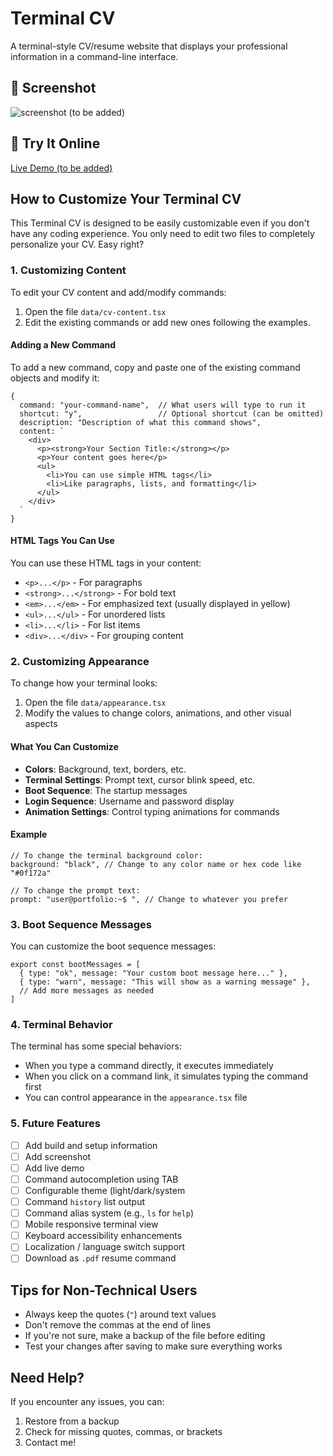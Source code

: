 # Terminal CV

A terminal-style CV/resume website that displays your professional information in a command-line interface.

## 📸 Screenshot
![screenshot (to be added)](./public/screenshot.png)

## 🧪 Try It Online
[Live Demo (to be added)](https://cv.dionave.dev/)

## How to Customize Your Terminal CV

This Terminal CV is designed to be easily customizable even if you don't have any coding experience. You only need to edit two files to completely personalize your CV. Easy right?

### 1. Customizing Content

To edit your CV content and add/modify commands:

1. Open the file `data/cv-content.tsx`
2. Edit the existing commands or add new ones following the examples.

#### Adding a New Command

To add a new command, copy and paste one of the existing command objects and modify it:

```tsx
{
  command: "your-command-name",  // What users will type to run it
  shortcut: "y",                 // Optional shortcut (can be omitted)
  description: "Description of what this command shows",
  content: `
    <div>
      <p><strong>Your Section Title:</strong></p>
      <p>Your content goes here</p>
      <ul>
        <li>You can use simple HTML tags</li>
        <li>Like paragraphs, lists, and formatting</li>
      </ul>
    </div>
  `
}
```

#### HTML Tags You Can Use

You can use these HTML tags in your content:

- `<p>...</p>` - For paragraphs
- `<strong>...</strong>` - For bold text
- `<em>...</em>` - For emphasized text (usually displayed in yellow)
- `<ul>...</ul>` - For unordered lists
- `<li>...</li>` - For list items
- `<div>...</div>` - For grouping content

### 2. Customizing Appearance

To change how your terminal looks:

1. Open the file `data/appearance.tsx`
2. Modify the values to change colors, animations, and other visual aspects

#### What You Can Customize

- **Colors**: Background, text, borders, etc.
- **Terminal Settings**: Prompt text, cursor blink speed, etc.
- **Boot Sequence**: The startup messages
- **Login Sequence**: Username and password display
- **Animation Settings**: Control typing animations for commands

#### Example

```tsx
// To change the terminal background color:
background: "black", // Change to any color name or hex code like "#0f172a"

// To change the prompt text:
prompt: "user@portfolio:~$ ", // Change to whatever you prefer
```

### 3. Boot Sequence Messages

You can customize the boot sequence messages:

```tsx
export const bootMessages = [
  { type: "ok", message: "Your custom boot message here..." },
  { type: "warn", message: "This will show as a warning message" },
  // Add more messages as needed
]
```

### 4. Terminal Behavior

The terminal has some special behaviors:

- When you type a command directly, it executes immediately
- When you click on a command link, it simulates typing the command first
- You can control appearance in the `appearance.tsx` file

### 5. Future Features
- [ ] Add build and setup information
- [ ] Add screenshot
- [ ] Add live demo
- [ ] Command autocompletion using TAB
- [ ] Configurable theme (light/dark/system
- [ ] Command `history` list output
- [ ] Command alias system (e.g., `ls` for `help`)
- [ ] Mobile responsive terminal view
- [ ] Keyboard accessibility enhancements
- [ ] Localization / language switch support
- [ ] Download as `.pdf` resume command

## Tips for Non-Technical Users

- Always keep the quotes (`"`) around text values
- Don't remove the commas at the end of lines
- If you're not sure, make a backup of the file before editing
- Test your changes after saving to make sure everything works

## Need Help?

If you encounter any issues, you can:

1. Restore from a backup
2. Check for missing quotes, commas, or brackets
3. Contact me!
